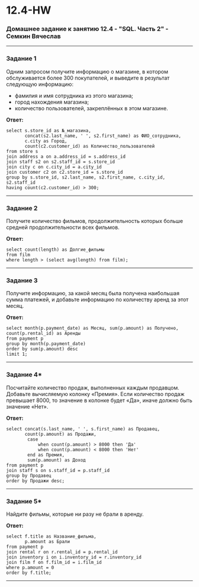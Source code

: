 # 12.4-HW
### Домашнее задание к занятию 12.4 - "SQL. Часть 2" - Семкин Вячеслав
***
### Задание 1

Одним запросом получите информацию о магазине, в котором обслуживается более 300 покупателей, и выведите в результат следующую информацию: 
- фамилия и имя сотрудника из этого магазина;
- город нахождения магазина;
- количество пользователей, закреплённых в этом магазине.

**Ответ:**
```
select s.store_id as №_магазина,
       concat(s2.last_name, ' ', s2.first_name) as ФИО_сотрудника,
       c.city as Город,
       count(c2.customer_id) as Количество_пользователей		
from store s 
join address a on a.address_id = s.address_id 
join staff s2 on s2.staff_id = s.store_id 
join city c on c.city_id = a.city_id 
join customer c2 on c2.store_id = s.store_id 
group by s.store_id, s2.last_name, s2.first_name, c.city_id, s2.staff_id 
having count(c2.customer_id) > 300;
```
***
### Задание 2

Получите количество фильмов, продолжительность которых больше средней продолжительности всех фильмов.

**Ответ:**
```
select count(length) as Долгие_фильмы
from film
where length > (select avg(length) from film);
```
***
### Задание 3

Получите информацию, за какой месяц была получена наибольшая сумма платежей, и добавьте информацию по количеству аренд за этот месяц.

**Ответ:**
```
select month(p.payment_date) as Месяц, sum(p.amount) as Получено, count(p.rental_id) as Аренды  
from payment p
group by month(p.payment_date)
order by sum(p.amount) desc
limit 1;
```
***
### Задание 4*

Посчитайте количество продаж, выполненных каждым продавцом. Добавьте вычисляемую колонку «Премия». Если количество продаж превышает 8000, то значение в колонке будет «Да», иначе должно быть значение «Нет».

**Ответ:**
```
select concat(s.last_name, ' ', s.first_name) as Продавец,
       count(p.amount) as Продажи,
		case 
			when count(p.amount) > 8000 then 'Да'
			when count(p.amount) < 8000 then 'Нет'
		end as Премия,
		sum(p.amount) as Доход
from payment p
join staff s on s.staff_id = p.staff_id 
group by Продавец
order by Продажи desc;
```
***
### Задание 5*

Найдите фильмы, которые ни разу не брали в аренду.

**Ответ:**
```
select f.title as Название_фильма,
       p.amount as Брали
from payment p 
join rental r on r.rental_id = p.rental_id 
join inventory i on i.inventory_id = r.inventory_id 
join film f on f.film_id = i.film_id  
where p.amount = 0
order by f.title; 
```
***

